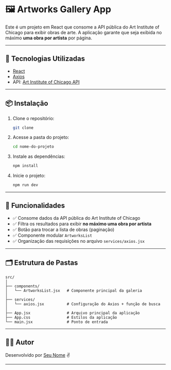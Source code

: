 # 🖼️ Artworks Gallery App

Este é um projeto em React que consome a API pública do Art Institute of Chicago para exibir obras de arte. A aplicação garante que seja exibida no máximo **uma obra por artista** por página.

---

## 🚀 Tecnologias Utilizadas

- [React](https://reactjs.org/)
- [Axios](https://axios-http.com/)
- API: [Art Institute of Chicago API](https://api.artic.edu/docs/)

---

## 📦 Instalação

1. Clone o repositório:
   ```bash
   git clone 
   ```

2. Acesse a pasta do projeto:
   ```bash
   cd nome-do-projeto
   ```

3. Instale as dependências:
   ```bash
   npm install
   ```

4. Inicie o projeto:
   ```bash
   npm run dev
   ```

---

## 🧠 Funcionalidades

- ✅ Consome dados da API pública do Art Institute of Chicago
- ✅ Filtra os resultados para exibir **no máximo uma obra por artista**
- ✅ Botão para trocar a lista de obras (paginação)
- ✅ Componente modular `ArtworksList`
- ✅ Organização das requisições no arquivo `services/axios.jsx`

---

## 🗂️ Estrutura de Pastas

```
src/
│
├── components/
│   └── ArtworksList.jsx   # Componente principal da galeria
│
├── services/
│   └── axios.jsx          # Configuração do Axios + função de busca
│
├── App.jsx                # Arquivo principal da aplicação
├── App.css                # Estilos da aplicação
└── main.jsx               # Ponto de entrada
```

---

## 🧑‍💻 Autor

Desenvolvido por [Seu Nome](https://github.com/VitorAguiiar) ✌️

---